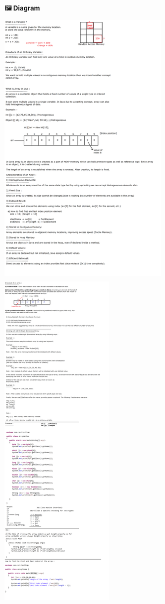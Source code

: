 ## 🖼 **Diagram**

![Array](https://github.com/lalitpatil891/Code-with-Java/blob/main/%40Core%20Java%20Notes/Logical%20Array/Array_Day_01.png)

![Array](https://github.com/lalitpatil891/Code-with-Java/blob/main/%40Core%20Java%20Notes/Logical%20Array/Array_Day_02.png)
